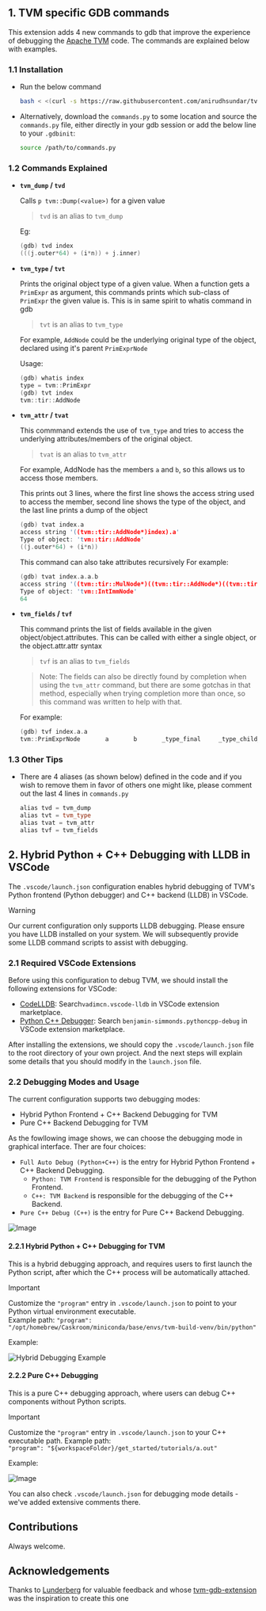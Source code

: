 ## 1. TVM specific GDB commands

This extension adds 4 new commands to gdb that improve the experience of debugging the [Apache TVM](https://tvm.apache.org/) code. The commands are explained below with examples.

### 1.1 Installation

 - Run the below command

    ```bash
    bash < <(curl -s https://raw.githubusercontent.com/anirudhsundar/tvm-gdb-commands/master/install.sh)
    ```

 - Alternatively, download the `commands.py` to some location and source the `commands.py` file, either directly in your gdb session or add the below line to your `.gdbinit`:

    ```bash
    source /path/to/commands.py
    ```

### 1.2 Commands Explained

 - **`tvm_dump` / `tvd`** 

    Calls `p tvm::Dump(<value>)` for a given value

    > `tvd` is an alias to `tvm_dump`

    Eg:
    ```c++
    (gdb) tvd index
    (((j.outer*64) + (i*n)) + j.inner)
    ```

 - **`tvm_type` / `tvt`**

    Prints the original object type of a given value. When a function gets a `PrimExpr` as argument, this commands prints which sub-class of `PrimExpr` the given value is. This is in same spirit to whatis command in gdb

    > `tvt` is an alias to `tvm_type`

    For example, `AddNode` could be the underlying original type of the object, declared using it's parent `PrimExprNode`

    Usage:
    ```c++
    (gdb) whatis index
    type = tvm::PrimExpr
    (gdb) tvt index
    tvm::tir::AddNode
    ```

 - **`tvm_attr` / `tvat`**

    This commmand extends the use of `tvm_type` and tries to access the underlying attributes/members of the original object.

    > `tvat` is an alias to `tvm_attr`

    For example, AddNode has the members `a` and `b`, so this allows us to access those members.

    This prints out 3 lines, where the first line shows the access string used to access the member, second line shows the type of the object, and the last line prints a dump of the object

    ```c++
    (gdb) tvat index.a
    access string '((tvm::tir::AddNode*)index).a'
    Type of object: 'tvm::tir::AddNode'
    ((j.outer*64) + (i*n))
    ```

    This command can also take attributes recursively
    For example:
    ```c++
    (gdb) tvat index.a.a.b
    access string '((tvm::tir::MulNode*)((tvm::tir::AddNode*)((tvm::tir::AddNode*)index).a).a).b'
    Type of object: 'tvm::IntImmNode'
    64
    ```

 - **`tvm_fields` / `tvf`**

    This command prints the list of fields available in the given object/object.attributes. This can be called with either a single object, or the object.attr.attr syntax

    > `tvf` is an alias to `tvm_fields`

    > Note: The fields can also be directly found by <tab> completion when using the `tvm_attr` command, but there are some gotchas in that method, especially when trying completion more than once, so this command was written to help with that.

    For example:
    ```c++
    (gdb) tvf index.a.a
    tvm::PrimExprNode       a       b       _type_final     _type_child_slots
    ```

### 1.3 Other Tips

 - There are 4 aliases (as shown below) defined in the code and if you wish to remove them in favor of others one might like, please comment out the last 4 lines in `commands.py`

    ```c++
    alias tvd = tvm_dump
    alias tvt = tvm_type
    alias tvat = tvm_attr
    alias tvf = tvm_fields
    ```

## 2. Hybrid Python + C++ Debugging with LLDB in VSCode​

The `.vscode/launch.json` configuration enables hybrid debugging of TVM's Python frontend (Python debugger) and C++ backend (LLDB) in VSCode.

> [!WARNING]
> Our current configuration only supports LLDB debugging. Please ensure you have LLDB installed on your system. We will subsequently provide some LLDB command scripts to assist with debugging.

### 2.1 Required VSCode Extensions

Before using this configuration to debug TVM, we should install the following extensions for VSCode:

 - [CodeLLDB](https://marketplace.visualstudio.com/items?itemName=vadimcn.vscode-lldb): Search`vadimcn.vscode-lldb` in VSCode extension marketplace.
 - [​Python C++ Debugger​​](https://marketplace.visualstudio.com/items?itemName=benjamin-simmonds.pythoncpp-debug): Search `benjamin-simmonds.pythoncpp-debug` in VSCode extension marketplace.

After installing the extensions, we should copy the `.vscode/launch.json` file to the root directory of your own project. And the next steps will explain some details that you should modify in the `launch.json` file.

### 2.2 Debugging Modes​ and Usage

The current configuration supports two debugging modes:

 - Hybrid Python Frontend + C++ Backend Debugging for TVM
 - Pure C++ Backend Debugging for TVM

As the fowllowing image shows, we can choose the debugging mode in graphical interface. Ther are four choices:
 - `Full Auto Debug (Python+C++)` is the entry for Hybrid Python Frontend + C++ Backend Debugging.
    - `Python: TVM Frontend` is responsible for the debugging of the Python Frontend.
    - `C++: TVM Backend` is responsible for the debugging of the C++ Backend.
 - `Pure C++ Debug (C++)` is the entry for Pure C++ Backend Debugging.

![Image](https://github.com/user-attachments/assets/3c344bed-6acd-4e83-86e8-4569199c8084)

#### 2.2.1 Hybrid Python + C++ Debugging for TVM

This is a hybrid debugging approach, and requires users to first launch the Python script, after which the C++ process will be automatically attached.

> [!IMPORTANT]  
> Customize the `"program"` entry in `.vscode/launch.json` to point to your Python virtual environment executable.  
> Example path:
> `"program": "/opt/homebrew/Caskroom/miniconda/base/envs/tvm-build-venv/bin/python"`

Example:

![Hybrid Debugging Example](https://github.com/user-attachments/assets/e56d69fa-2c45-4463-9bb5-527261213eae)

#### 2.2.2 Pure C++ Debugging

This is a pure C++ debugging approach, where users can debug C++ components without Python scripts.

> [!IMPORTANT]  
> Customize the `"program"` entry in `.vscode/launch.json` to your C++ executable path.
> Example path:  
> `"program": "${workspaceFolder}/get_started/tutorials/a.out"`

Example:

![Image](https://github.com/user-attachments/assets/ae2f4fce-3ccb-4ec6-94cf-5c26d158223e)

You can also check `.vscode/launch.json` for debugging mode details - we've added extensive comments there.

## Contributions

Always welcome.

## Acknowledgements

Thanks to [Lunderberg](https://github.com/Lunderberg/) for valuable feedback and whose [tvm-gdb-extension](https://github.com/Lunderberg/tvm-gdb-extension) was the inspiration to create this one

